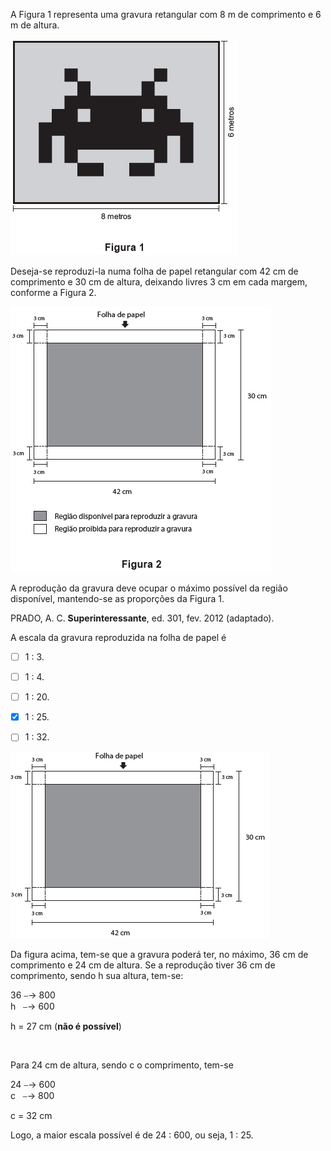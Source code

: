 

A Figura 1 representa uma gravura retangular com 8 m de comprimento e 6 m de altura.

![](e2379902-c935-0b88-c200-bb346de51eb9.png)

Deseja-se reproduzi-la numa folha de papel retangular com 42 cm de comprimento e 30 cm de altura, deixando livres 3 cm em cada margem, conforme a Figura 2.

![](9b3e3756-8dd7-20b2-05c1-ba9a3caa937b.png)

A reprodução da gravura deve ocupar o máximo possível da região disponível, mantendo-se as proporções da Figura 1.

PRADO, A. C. **Superinteressante**, ed. 301, fev. 2012 (adaptado).

A escala da gravura reproduzida na folha de papel é



- [ ] 1 : 3.
- [ ] 1 : 4.
- [ ] 1 : 20.
- [x] 1 : 25.
- [ ] 1 : 32.


![](a90f4c29-e346-a596-8b0d-ac3251f1825b.png)

Da figura acima, tem-se que a gravura poderá ter, no máximo, 36 cm de comprimento e 24 cm de altura. Se a reprodução tiver 36 cm de comprimento, sendo h sua altura, tem-se:

36 ⎯→ 800\
h   ⎯→ 600

h = 27 cm (**não é possível**)

 

Para 24 cm de altura, sendo c o comprimento, tem-se

24 ⎯→ 600\
c   ⎯→ 800

c = 32 cm

Logo, a maior escala possível é de 24 : 600, ou seja, 1 : 25.
